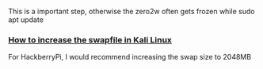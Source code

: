 This is a important step, otherwise the zero2w often gets frozen while sudo apt update  
### [How to increase the swapfile in Kali Linux](https://miloserdov.org/?p=2667)
For HackberryPi, I would recommend increasing the swap size to 2048MB  
